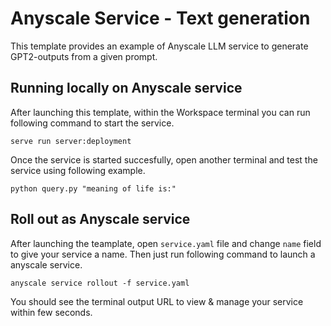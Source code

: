 # Anyscale Service - Text generation

This template provides an example of Anyscale LLM service to generate GPT2-outputs from a given prompt.

## Running locally on Anyscale service

After launching this template, within the Workspace terminal you can run following command to start the service.

`serve run server:deployment`

Once the service is started succesfully, open another terminal and test the service using following example.

`python query.py "meaning of life is:"`

## Roll out as Anyscale service

After launching the teamplate, open `service.yaml` file and change `name` field to give your service a name. Then just run following command to launch a anyscale service.

`anyscale service rollout -f service.yaml`

You should see the terminal output URL to view & manage your service within few seconds. 
